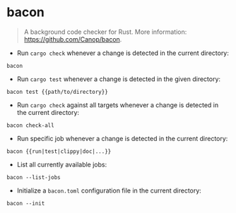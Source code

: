 # bacon

> A background code checker for Rust.
> More information: <https://github.com/Canop/bacon>.

- Run `cargo check` whenever a change is detected in the current directory:

`bacon`

- Run `cargo test` whenever a change is detected in the given directory:

`bacon test {{path/to/directory}}`

- Run `cargo check` against all targets whenever a change is detected in the current directory:

`bacon check-all`

- Run specific job whenever a change is detected in the current directory:

`bacon {{run|test|clippy|doc|...}}`

- List all currently available jobs:

`bacon --list-jobs`

- Initialize a `bacon.toml` configuration file in the current directory:

`bacon --init`
